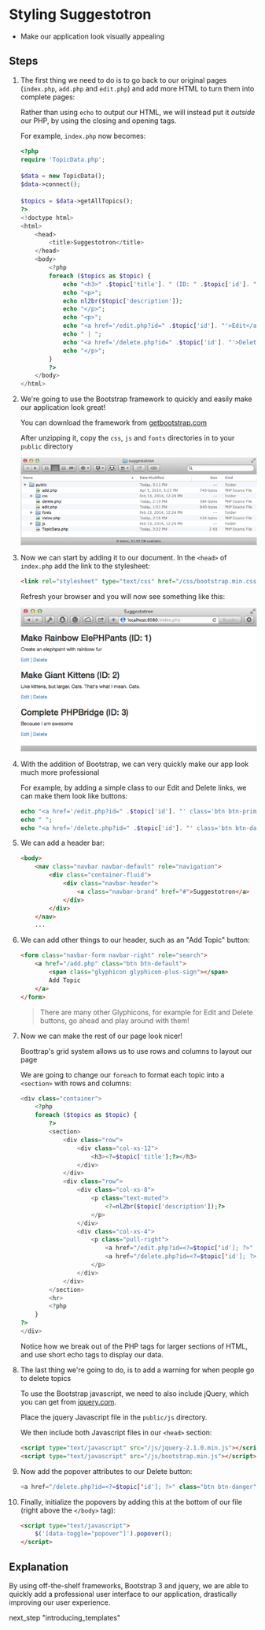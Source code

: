 # Styling Suggestotron

* Make our application look visually appealing

## Steps

1. The first thing we need to do is to go back to our original pages (`index.php`, `add.php` and `edit.php`) and add more HTML to turn them into complete pages:

    Rather than using `echo` to output our HTML, we will instead put it *outside* our PHP, by using the closing and opening tags.

    For example, `index.php` now becomes:

    ```php
    <?php
    require 'TopicData.php';

    $data = new TopicData();
    $data->connect();

    $topics = $data->getAllTopics();
    ?>
    <!doctype html>
    <html>
        <head>
            <title>Suggestotron</title>
        </head>
        <body>
            <?php
            foreach ($topics as $topic) {
                echo "<h3>" .$topic['title']. " (ID: " .$topic['id']. ")</h3>";
                echo "<p>";
                echo nl2br($topic['description']);
                echo "</p>";
                echo "<p>";
                echo "<a href='/edit.php?id=" .$topic['id']. "'>Edit</a>";
                echo " | ";
                echo "<a href='/delete.php?id=" .$topic['id']. "'>Delete</a>";
                echo "</p>";
            }
            ?>
        </body>
    </html>
    ```

1. We're going to use the Bootstrap framework to quickly and easily make our application look great!

    You can download the framework from [getbootstrap.com](http://getbootstrap.com)

    After unzipping it, copy the `css`, `js` and `fonts` directories in to your `public` directory

    ![bootstrap](img/unpack_bootstrap.png)

1. Now we can start by adding it to our document. In the `<head>` of `index.php` add the link to the stylesheet:

    ```html
    <link rel="stylesheet" type="text/css" href="/css/bootstrap.min.css">
    ```

    Refresh your browser and you will now see something like this:

    ![initial_bootstrap](img/initial_bootstrap.png)

1. With the addition of Bootstrap, we can very quickly make our app look much more professional

    For example, by adding a simple class to our Edit and Delete links, we can make them look like buttons:

    ```php
    echo "<a href='/edit.php?id=" .$topic['id']. "' class='btn btn-primary'>Edit</a>";
    echo " ";
    echo "<a href='/delete.php?id=" .$topic['id']. "' class='btn btn-danger'>Delete</a>";
    ```

1. We can add a header bar:

    ```html
    <body>
        <nav class="navbar navbar-default" role="navigation">
            <div class="container-fluid">
                <div class="navbar-header">
                    <a class="navbar-brand" href="#">Suggestotron</a>
                </div>
            </div>
        </nav>
        ...
    ```

1. We can add other things to our header, such as an "Add Topic" button:

    ```html
    <form class="navbar-form navbar-right" role="search">
        <a href="/add.php" class="btn btn-default">
            <span class="glyphicon glyphicon-plus-sign"></span>
            Add Topic
        </a>
    </form>
    ```

    >There are many other Glyphicons, for example for Edit and Delete buttons, go ahead and play around with them!

1. Now we can make the rest of our page look nicer!

    Boottrap's grid system allows us to use rows and columns to layout our page

    We are going to change our `foreach` to format each topic into a `<section>` with rows and columns:

    ```php
    <div class="container">
        <?php
        foreach ($topics as $topic) {
            ?>
            <section>
                <div class="row">
                    <div class="col-xs-12">
                        <h3><?=$topic['title'];?></h3>
                    </div>
                </div>
                <div class="row">
                    <div class="col-xs-8">
                        <p class="text-muted">
                            <?=nl2br($topic['description']);?>
                        </p>
                    </div>
                    <div class="col-xs-4">
                        <p class="pull-right">
                            <a href="/edit.php?id=<?=$topic['id']; ?>" class="btn btn-primary">Edit</a>
                            <a href="/delete.php?id=<?=$topic['id']; ?>" class="btn btn-danger">Delete</a>
                        </p>
                    </div>
                </div>
            </section>
            <hr>
            <?php
        }
    ?>
    </div>
    ```

    Notice how we break out of the PHP tags for larger sections of HTML, and use short echo tags to display our data.

1. The last thing we're going to do, is to add a warning for when people go to delete topics

    To use the Bootstrap javascript, we need to also include jQuery, which you can get from [jquery.com](http://jquery.com).

    Place the jquery Javascript file in the `public/js` directory.

    We then include both Javascript files in our `<head>` section:

    ```html
    <script type="text/javascript" src="/js/jquery-2.1.0.min.js"></script>
    <script type="text/javascript" src="/js/bootstrap.min.js"></script>
    ```

1. Now add the popover attributes to our Delete button:

    ```php
    <a href="/delete.php?id=<?=$topic['id']; ?>" class="btn btn-danger" data-container="body" data-toggle="popover" data-trigger="hover" data-placement="top" data-title="Are you sure?" data-content=" This cannot be undone!">Delete</a>
    ```

1. Finally, initialize the popovers by adding this at the bottom of our file (right above the `</body>` tag):

    ```html
    <script type="text/javascript">
        $('[data-toggle="popover"]').popover();
    </script>
    ```

## Explanation

By using off-the-shelf frameworks, Bootstrap 3 and jquery, we are able to quickly add a professional user interface to our application, drastically improving our user experience.

next_step "introducing_templates"